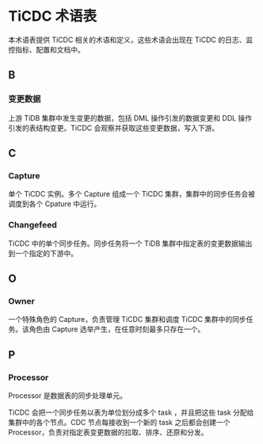 # TiCDC 术语表

本术语表提供 TiCDC 相关的术语和定义，这些术语会出现在 TiCDC 的日志、监控指标、配置和文档中。

## B

### 变更数据

上游 TiDB 集群中发生变更的数据，包括 DML 操作引发的数据变更和 DDL 操作引发的表结构变更。TiCDC 会观察并获取这些变更数据，写入下游。

## C

### Capture

单个 TiCDC 实例。多个 Capture 组成一个 TiCDC 集群，集群中的同步任务会被调度到各个 Cpature 中运行。

### Changefeed

TiCDC 中的单个同步任务。同步任务将一个 TiDB 集群中指定表的变更数据输出到一个指定的下游中。

## O

### Owner

一个特殊角色的 Capture，负责管理 TiCDC 集群和调度 TiCDC 集群中的同步任务。该角色由 Capture 选举产生，在任意时刻最多只存在一个。

## P

### Processor

Processor 是数据表的同步处理单元。

TiCDC 会把一个同步任务以表为单位划分成多个 task ，并且把这些 task 分配给集群中的各个节点。CDC 节点每接收到一个新的 task 之后都会创建一个 Processor，负责对指定表变更数据的拉取、排序、还原和分发。